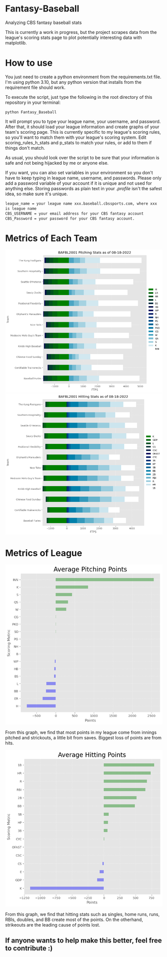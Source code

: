 # Fantasy-Baseball
Analyzing CBS fantasy baseball stats

This is currently a work in progress, but the project scrapes data from the league's scoring stats page to plot potentially interesting data with matplotlib. 

# How to use

You just need to create a python environment from the requirements.txt file. I'm using python 3.10, but any python version that installs from the requirement file should work.


To execute the script, just type the following in the root directory of this repository in your terminal:
```
python Fantasy_Baseball
```

It will prompt you to type your league name, your username, and password. After that, it should load your league information and create graphs of your team's scoring page. This is currently specific to my league's scoring rules, so you'll want to match them with your league's scoring system. Edit scoring_rules_h_stats and p_stats to match your rules, or add to them if things don't match. 

As usual, you should look over the script to be sure that your information is safe and not being hijacked by me or anyone else. 

If you want, you can also set variables in your environment so you don't have to keep typing in league name, username, and passwords.
Please only add a password variable of your account if it is unique and not used for anything else. Storing passwords as plain text in your .*profile* isn't the safest idea, so make sure it's unique. 

```
league_name = your league name xxx.baseball.cbssports.com, where xxx is league name
CBS_USERNAME = your email address for your CBS fantasy account
CBS_Password = your password for your CBS fantasy account.
```


# Metrics of Each Team

![pitching](League/Pitching_stats_2022-08-18.png)
![hitting](League/hitting_stats_2022-08-18.png)

# Metrics of League

![pitching_league](League/Average_pitching_scores_2022-08-18.png)

From this graph, we find that most points in my league come from innings pitched and strickouts, a little bit from saves. Biggest loss of points are from hits.

![hitting_league](League/Average_hitting_scores_2022-08-18.png)

From this graph, we find that hitting stats such as singles, home runs, runs, RBIs, doubles, and BB create most of the points. On the otherhand, strikeouts are the leading cause of points lost. 

## If anyone wants to help make this better, feel free to contribute :) 
